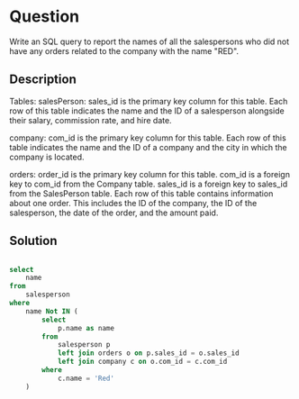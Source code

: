# Question
Write an SQL query to report the names of all the salespersons who did not have any orders related to the company with the name "RED".
## Description
Tables:
salesPerson: sales_id is the primary key column for this table.
Each row of this table indicates the name and the ID of a salesperson alongside their salary, commission rate, and hire date.

company: com_id is the primary key column for this table.
Each row of this table indicates the name and the ID of a company and the city in which the company is located.

orders: 
order_id is the primary key column for this table.
com_id is a foreign key to com_id from the Company table.
sales_id is a foreign key to sales_id from the SalesPerson table.
Each row of this table contains information about one order. This includes the ID of the company, the ID of the salesperson, the date of the order, and the amount paid.
## Solution

```sql

select
    name
from
    salesperson
where
    name Not IN (
        select
            p.name as name
        from
            salesperson p
            left join orders o on p.sales_id = o.sales_id
            left join company c on o.com_id = c.com_id
        where
            c.name = 'Red'
    )

```
